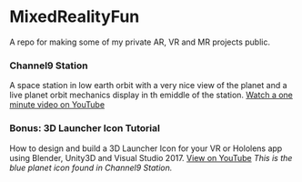 # MixedRealityFun

A repo for making some of my private AR, VR and MR projects public.

### Channel9 Station

A space station in low earth orbit with a very nice view of the planet and a live planet orbit mechanics display in th emiddle of the station. [Watch a one minute video on YouTube](https://www.youtube.com/watch?v=S5IhFC00SPA)

### Bonus: 3D Launcher Icon Tutorial
How to design and build a 3D Launcher Icon for your VR or Hololens app using Blender, Unity3D and Visual Studio 2017. [View on YouTube](https://www.youtube.com/watch?v=sY9KOCSwpRA) *This is the blue planet icon found in Channel9 Station.*